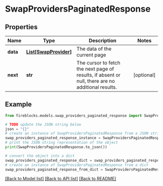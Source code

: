 # SwapProvidersPaginatedResponse


## Properties

Name | Type | Description | Notes
------------ | ------------- | ------------- | -------------
**data** | [**List[SwapProvider]**](SwapProvider.md) | The data of the current page | 
**next** | **str** | The cursor to fetch the next page of results, if absent or null, there are no additional results. | [optional] 

## Example

```python
from fireblocks.models.swap_providers_paginated_response import SwapProvidersPaginatedResponse

# TODO update the JSON string below
json = "{}"
# create an instance of SwapProvidersPaginatedResponse from a JSON string
swap_providers_paginated_response_instance = SwapProvidersPaginatedResponse.from_json(json)
# print the JSON string representation of the object
print(SwapProvidersPaginatedResponse.to_json())

# convert the object into a dict
swap_providers_paginated_response_dict = swap_providers_paginated_response_instance.to_dict()
# create an instance of SwapProvidersPaginatedResponse from a dict
swap_providers_paginated_response_from_dict = SwapProvidersPaginatedResponse.from_dict(swap_providers_paginated_response_dict)
```
[[Back to Model list]](../README.md#documentation-for-models) [[Back to API list]](../README.md#documentation-for-api-endpoints) [[Back to README]](../README.md)


